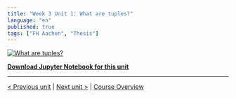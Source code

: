 ```yaml
---
title: "Week 3 Unit 1: What are tuples?"
language: "en"
published: true
tags: ["FH Aachen", "Thesis"]
---
```


[![What are tuples?](https://img.youtube.com/vi/szNgmVOBayg/hqdefault.jpg)](https://youtu.be/szNgmVOBayg)

[**Download Jupyter Notebook for this unit**](files/Week_3_Unit_1_tuples_notebook.ipynb)

---

[< Previous unit](/teaching/python-mooc/week3_unit1_selftest) | [Next unit >](/teaching/python-mooc/welcome_to_week3) |
[Course Overview](/teaching/python-mooc)
